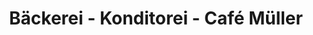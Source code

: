 ---
title: "Bäckerei - Konditorei - Café Müller"
url: /durbach/baeckerei-konditorei-cafe-mueller/
shop: Bäckerei
---